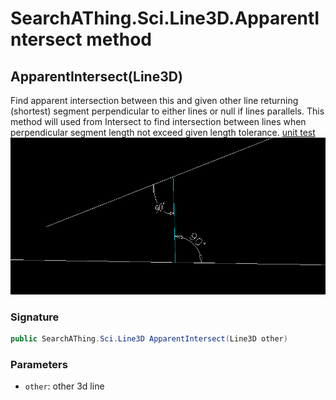 # SearchAThing.Sci.Line3D.ApparentIntersect method
## ApparentIntersect(Line3D)
Find apparent intersection between this and given other line
            returning (shortest) segment perpendicular to either lines or null if lines parallels.
            This method will used from Intersect to find intersection between lines when
            perpendicular segment length not exceed given length tolerance.
            [unit test](/test/Line3D/Line3DTest_0001.cs)
            ![](/test/Line3D/Line3DTest_0001.png)

### Signature
```csharp
public SearchAThing.Sci.Line3D ApparentIntersect(Line3D other)
```
### Parameters
- `other`: other 3d line

